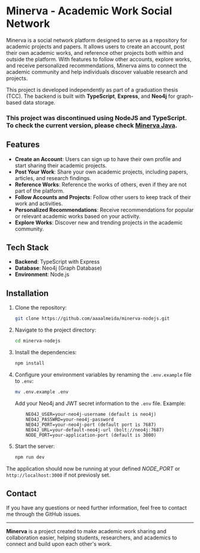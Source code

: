 # Minerva - Academic Work Social Network

Minerva is a social network platform designed to serve as a repository for academic projects and papers. It allows users to create an account, post their own academic works, and reference other projects both within and outside the platform. With features to follow other accounts, explore works, and receive personalized recommendations, Minerva aims to connect the academic community and help individuals discover valuable research and projects.

This project is developed independently as part of a graduation thesis (TCC). The backend is built with **TypeScript**, **Express**, and **Neo4j** for graph-based data storage.

### This project was discontinued using NodeJS and TypeScript. To check the current version, please check [Minerva Java](https://github.com/aaaalmeida/minerva-java).

## Features

- **Create an Account**: Users can sign up to have their own profile and start sharing their academic projects.
- **Post Your Work**: Share your own academic projects, including papers, articles, and research findings.
- **Reference Works**: Reference the works of others, even if they are not part of the platform.
- **Follow Accounts and Projects**: Follow other users to keep track of their work and activities.
- **Personalized Recommendations**: Receive recommendations for popular or relevant academic works based on your activity.
- **Explore Works**: Discover new and trending projects in the academic community.

## Tech Stack

- **Backend**: TypeScript with Express
- **Database**: Neo4j (Graph Database)
- **Environment**: Node.js

## Installation

1. Clone the repository:

    ```bash
    git clone https://github.com/aaaalmeida/minerva-nodejs.git
    ```

2. Navigate to the project directory:

    ```bash
    cd minerva-nodejs
    ```

3. Install the dependencies:

    ```bash
    npm install
    ```

4. Configure your environment variables by renaming the `.env.example` file to `.env`:

    ```bash
    mv .env.example .env
    ```

    Add your Neo4j and JWT secret information to the `.env` file. Example:

    ```env
        NEO4J_USER=your-neo4j-username (default is neo4j)
        NEO4J_PASSWRD=your-neo4j-password
        NEO4J_PORT=your-neo4j-port (default port is 7687)
        NEO4J_URL=your-default-neo4j-url (bolt://neo4j:7687)
        NODE_PORT=your-application-port (default is 3000)
    ```

5. Start the server:

    ```bash
    npm run dev
    ```

The application should now be running at your defined *NODE_PORT* or `http://localhost:3000` if not previosly set.


## Contact

If you have any questions or need further information, feel free to contact me through the GitHub issues.

---

**Minerva** is a project created to make academic work sharing and collaboration easier, helping students, researchers, and academics to connect and build upon each other's work.
